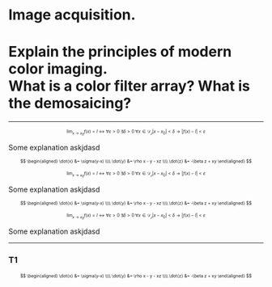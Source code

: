 # Image acquisition.

# Explain the principles of modern color imaging. <br>What is a color filter array? What is the demosaicing?

---

<span class="text-2xl">

$$
	\lim_{x \rightarrow x_0}{f(x)} = l \leftrightarrow
	\forall \varepsilon > 0\ \exists \delta > 0\ \forall x \in \mathcal{D_f} |x - x_0| < \delta \longrightarrow |f(x) - l| < \varepsilon
$$

</span>

Some explanation askjdasd

$$
\begin{aligned}
\dot{x} &= \sigma(y-x) \\\\
\dot{y} &= \rho x - y - xz \\\\
\dot{z} &= -\beta z + xy
\end{aligned}
$$

$$
	\lim_{x \rightarrow x_0}{f(x)} = l \leftrightarrow
	\forall \varepsilon > 0\ \exists \delta > 0\ \forall x \in \mathcal{D_f} |x - x_0| < \delta \longrightarrow |f(x) - l| < \varepsilon
$$

Some explanation askjdasd

$$
\begin{aligned}
\dot{x} &= \sigma(y-x) \\\\
\dot{y} &= \rho x - y - xz \\\\
\dot{z} &= -\beta z + xy
\end{aligned}
$$


$$
	\lim_{x \rightarrow x_0}{f(x)} = l \leftrightarrow
	\forall \varepsilon > 0\ \exists \delta > 0\ \forall x \in \mathcal{D_f} |x - x_0| < \delta \longrightarrow |f(x) - l| < \varepsilon
$$

Some explanation askjdasd

---

### T1

$$
\begin{aligned}
\dot{x} &= \sigma(y-x) \\\\
\dot{y} &= \rho x - y - xz \\\\
\dot{z} &= -\beta z + xy
\end{aligned}
$$




<style>
 .math {
    font-size: 60% !important;
}
</style>
